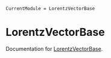 ```@meta
CurrentModule = LorentzVectorBase
```

# LorentzVectorBase

Documentation for [LorentzVectorBase](https://github.com/JuliaHEP/LorentzVectorBase.jl).
